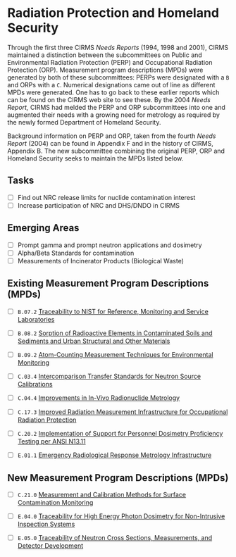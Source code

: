 # Radiation Protection and Homeland Security

Through the first three CIRMS *Needs Reports* (1994, 1998 and 2001), CIRMS
maintained a distinction between the subcommittees on Public and Environmental
Radiation Protection (PERP) and Occupational Radiation Protection (ORP).
Measurement program descriptions (MPDs) were generated by both of these
subcommittees: PERPs were designated with a `B` and ORPs with a `C`. Numerical
designations came out of line as different MPDs were generated. One has to go
back to these earlier reports which can be found on the CIRMS web site to see
these. By the 2004 *Needs Report,* CIRMS had melded the PERP and ORP
subcommittees into one and augmented their needs with a growing need for
metrology as required by the newly formed Department of Homeland Security.

Background information on PERP and ORP, taken from the fourth *Needs Report*
(2004) can be found in Appendix F and in the history of CIRMS, Appendix B. The
new subcommittee combining the original PERP, ORP and Homeland Security seeks to
maintain the MPDs listed below.

## Tasks

- [ ] Find out NRC release limits for nuclide contamination interest
- [ ] Increase participation of NRC and DHS/DNDO in CIRMS

## Emerging Areas

- [ ] Prompt gamma and prompt neutron applications and dosimetry
- [ ] Alpha/Beta Standards for contamination
- [ ] Measurements of Incinerator Products (Biological Waste)

## Existing Measurement Program Descriptions (MPDs)

- [ ] `B.07.2` [Traceability to NIST for Reference, Monitoring and Service Laboratories](./B.07.2-traceability-labs.md)

- [ ] `B.08.2` [Sorption of Radioactive Elements in Contaminated Soils and Sediments and Urban Structural and Other Materials](./B.08.2-radioactive-sorption.md)

- [ ] `B.09.2` [Atom-Counting Measurement Techniques for Environmental Monitoring](./B.09.2-atom-counting.md)

- [ ] `C.03.4` [Intercomparison Transfer Standards for Neutron Source Calibrations](./C.03.4-calibration-neutron-source.md)

- [ ] `C.04.4` [Improvements in In-Vivo Radionuclide Metrology](./C.04.4-radionuclides-in-vivo.md)

- [ ] `C.17.3` [Improved Radiation Measurement Infrastructure for Occupational Radiation Protection](./C.17.3-protection-occupational.md)

- [ ] `C.20.2` [Implementation of Support for Personnel Dosimetry Proficiency Testing per ANSI N13.11](./C.20.2-testing-dosimetry-ansi.md)

- [ ] `E.01.1` [Emergency Radiological Response Metrology Infrastructure](./E.01.1-emergency-response.md)

## New Measurement Program Descriptions (MPDs)

- [ ] `C.21.0` [Measurement and Calibration Methods for Surface Contamination Monitoring](./C.21.0-surface-contamination.md)

- [ ] `E.04.0` [Traceability for High Energy Photon Dosimetry for Non-Intrusive Inspection Systems](./E.04.0-traceability-inspection.md)

- [ ] `E.05.0` [Traceability of Neutron Cross Sections, Measurements, and Detector Development](./E.05.0-traceability-neutrons.md)
